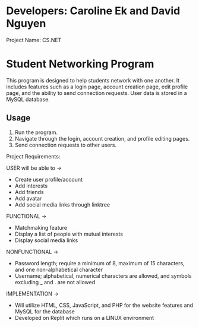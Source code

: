# Developers: Caroline Ek and David Nguyen

Project Name: CS.NET

# Student Networking Program

This program is designed to help students network with one another. It includes features such as a login page, account creation page, edit profile page, and the ability to send connection requests. User data is stored in a MySQL database.

## Usage

1. Run the program.
2. Navigate through the login, account creation, and profile editing pages.
3. Send connection requests to other users.

Project Requirements:

 USER will be able to ->
- Create user profile/account
- Add interests
- Add friends
- Add avatar
- Add social media links through linktree

FUNCTIONAL ->
- Matchmaking feature
- Display a list of people with mutual interests
- Display social media links 

NONFUNCTIONAL ->
- Password length; require a minimum of 8, maximum of 15 characters, and one non-alphabetical character
- Username; alphabetical, numerical characters are allowed, and symbols excluding _ and . are not allowed

IMPLEMENTATION ->
- Will utilize HTML, CSS, JavaScript, and PHP for the website features and MySQL for the database
- Developed on Replit which runs on a LINUX environment

